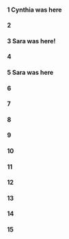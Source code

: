 #### 1 Cynthia was here
#### 2
#### 3 Sara was here! 
#### 4
#### 5 Sara was here
#### 6
#### 7
#### 8
#### 9
#### 10
#### 11
#### 12
#### 13
#### 14
#### 15
